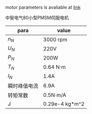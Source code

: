 motor parameters is avaliable at [link](http://www.chnchi.com/sifudianji/191.html)

中智电气80小型PMSM伺服电机

| para | value |
|---- | ----|   
| $n_N$| 3000 rpm|
| $U_N$ | 220V|
| $P_N$ | 200W |
| $T_N$| 0.64 N$\cdot$m|
| $I_N$| 1.4A |
| 瞬时峰值电流| 6.9A|
| 转矩常数| 0.5N$\cdot$m/A|
| J | 0.29e-4 kg*m^2|  
